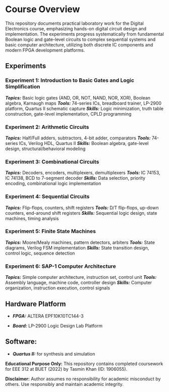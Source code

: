 # Course Overview
This repository documents practical laboratory work for the Digital Electronics course, emphasizing hands-on digital circuit design and implementation. The experiments progress systematically from fundamental Boolean logic and gate-level circuits to complex sequential systems and basic computer architecture, utilizing both discrete IC components and modern FPGA development platforms.
## Experiments
### Experiment 1: Introduction to Basic Gates and Logic Simplification

***Topics:*** Basic logic gates (AND, OR, NOT, NAND, NOR, XOR), Boolean algebra, Karnaugh maps
***Tools:*** 74-series ICs, breadboard trainer, LP-2900 platform, Quartus II schematic capture
***Skills:*** Logic minimization, truth table construction, gate-level implementation, CPLD programming

### Experiment 2: Arithmetic Circuits

***Topics:*** Half/Full adders, subtractors, 4-bit adder, comparators
***Tools:*** 74-series ICs, Verilog HDL, Quartus II
***Skills:*** Boolean algebra, gate-level design, structural/behavioral modeling

### Experiment 3: Combinational Circuits

***Topics:*** Decoders, encoders, multiplexers, demultiplexers
***Tools:*** IC 74153, IC 74138, BCD to 7-segment decoder
***Skills:*** Data selection, priority encoding, combinational logic implementation

### Experiment 4: Sequential Circuits

***Topics:*** Flip-flops, counters, shift registers
***Tools:*** D/T flip-flops, up-down counters, end-around shift registers
***Skills:*** Sequential logic design, state machines, timing analysis

### Experiment 5: Finite State Machines

***Topics:*** Moore/Mealy machines, pattern detectors, arbiters
***Tools:*** State diagrams, Verilog FSM implementation
***Skills:*** State transition design, control logic, sequence detection

### Experiment 6: SAP-1 Computer Architecture

***Topics:*** Simple computer architecture, instruction set, control unit
***Tools:*** Assembly language, machine code, controller design
***Skills:*** Computer organization, instruction execution, control signals

## Hardware Platform

- ***FPGA:*** ALTERA EPF10K10TC144-3

- ***Board:*** LP-2900 Logic Design Lab Platform

## Software: 
- ***Quartus II:*** for synthesis and simulation




**Educational Purpose Only:** This repository contains completed coursework for EEE 312 at BUET (2022) by Tasmin Khan (ID: 1906055).

**Disclaimer:** Author assumes no responsibility for academic misconduct by others. Use responsibly and maintain academic integrity.
